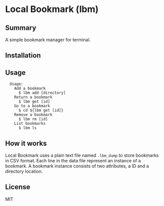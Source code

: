 # Local Bookmark (lbm)

## Summary

A simple bookmark manager for terminal.

## Installation



## Usage

```
  Usage:
    Add a bookmark
      $ lbm add [directory]
    Return a bookmark
      $ lbm get [id]
    Go to a bookmark
      $ cd ${lbm get [id]}
    Remove a bookmark
      $ lbm rm [id]
    List bookmarks
      $ lbm ls
```

## How it works

Local Bookmark uses a plain text file named `.lbm_dump` to store
bookmarks in CSV format. Each line in the data file represent an instance
of a bookmark. A bookmark instance consists of two attributes, a ID and a
directory location.

## License

MIT
